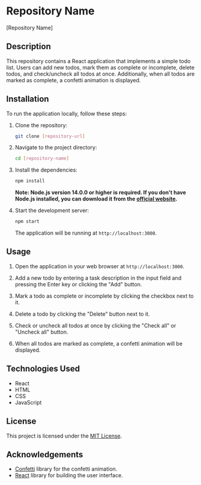 # Repository Name

[Repository Name]

## Description

This repository contains a React application that implements a simple todo list. Users can add new todos, mark them as complete or incomplete, delete todos, and check/uncheck all todos at once. Additionally, when all todos are marked as complete, a confetti animation is displayed.

## Installation

To run the application locally, follow these steps:

1. Clone the repository:

   ```bash
   git clone [repository-url]
   ```

2. Navigate to the project directory:

   ```bash
   cd [repository-name]
   ```

3. Install the dependencies:

   ```bash
   npm install
   ```

   **Note: Node.js version 14.0.0 or higher is required. If you don't have Node.js installed, you can download it from the [official website](https://nodejs.org/).**

4. Start the development server:

   ```bash
   npm start
   ```

   The application will be running at `http://localhost:3000`.

## Usage

1. Open the application in your web browser at `http://localhost:3000`.

2. Add a new todo by entering a task description in the input field and pressing the Enter key or clicking the "Add" button.

3. Mark a todo as complete or incomplete by clicking the checkbox next to it.

4. Delete a todo by clicking the "Delete" button next to it.

5. Check or uncheck all todos at once by clicking the "Check all" or "Uncheck all" button.

6. When all todos are marked as complete, a confetti animation will be displayed.

## Technologies Used

- React
- HTML
- CSS
- JavaScript

## License

This project is licensed under the [MIT License](LICENSE).

## Acknowledgements

- [Confetti](https://github.com/catdad/canvas-confetti) library for the confetti animation.
- [React](https://reactjs.org/) library for building the user interface.